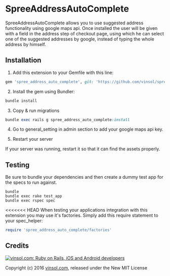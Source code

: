 # SpreeAddressAutoComplete

SpreeAddressAutoComplete allows you to use suggested address functionality using google maps api. Once installed the user will be given with a field in the address step of checkout page, using which he can select one of the suggested addresses by google, instead of typing the whole address by himself.

## Installation

1. Add this extension to your Gemfile with this line:
  ```ruby
  gem 'spree_address_auto_complete', git: 'https://github.com/vinsol/spree_address_auto_complete', branch: '3-0-stable'
  ```

2. Install the gem using Bundler:
  ```ruby
  bundle install
  ```

3. Copy & run migrations
  ```ruby
  bundle exec rails g spree_address_auto_complete:install
  ```

4. Go to general_setting in admin section to add your google maps api key.

5. Restart your server

  If your server was running, restart it so that it can find the assets properly.

## Testing

Be sure to bundle your dependencies and then create a dummy test app for the specs to run against.

```shell
bundle
bundle exec rake test_app
bundle exec rspec spec
```

<<<<<<< HEAD
When testing your applications integration with this extension you may use it's factories.
Simply add this require statement to your spec_helper:

```ruby
require 'spree_address_auto_complete/factories'
```


Credits
-------

[![vinsol.com: Ruby on Rails, iOS and Android developers](http://vinsol.com/vin_logo.png "Ruby on Rails, iOS and Android developers")](http://vinsol.com)

Copyright (c) 2016 [vinsol.com](http://vinsol.com "Ruby on Rails, iOS and Android developers"), released under the New MIT License
